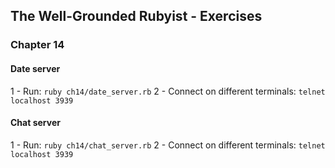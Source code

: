 ## The Well-Grounded Rubyist - Exercises

### Chapter 14
#### Date server
1 - Run: `ruby ch14/date_server.rb`
2 - Connect on different terminals: `telnet localhost 3939`

#### Chat server
1 - Run: `ruby ch14/chat_server.rb`
2 - Connect on different terminals: `telnet localhost 3939`